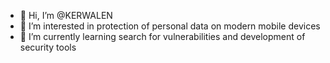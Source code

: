 - 👋 Hi, I’m @KERWALEN
- 👀 I’m interested in protection of personal data on modern mobile devices 
- 🌱 I’m currently learning search for vulnerabilities and development of security tools 

<!---
KERWALEN/KERWALEN is a ✨ special ✨ repository because its `README.md` (this file) appears on your GitHub profile.
You can click the Preview link to take a look at your changes.
--->
